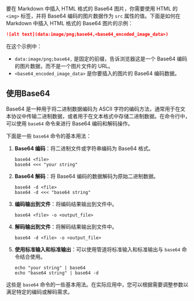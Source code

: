 要在 Markdown 中插入 HTML 格式的 Base64 图片，你需要使用 HTML 的 `<img>` 标签，并将 Base64 编码的图片数据作为 `src` 属性的值。下面是如何在 Markdown 中插入 HTML 格式的 Base64 图片的示例：

```markdown
![alt text](data:image/png;base64,<base64_encoded_image_data>)
```

在这个示例中：

- `data:image/png;base64,` 是固定的前缀，告诉浏览器这是一个 Base64 编码的图片数据，而不是一个图片文件的 URL。
- `<base64_encoded_image_data>` 是你要插入的图片的 Base64 编码数据。

## 使用Base64
Base64 是一种用于将二进制数据编码为 ASCII 字符的编码方法，通常用于在文本协议中传输二进制数据，或者用于在文本格式中存储二进制数据。在命令行中，可以使用 `base64` 命令来进行 Base64 编码和解码操作。

下面是一些 `base64` 命令的基本用法：

1. **Base64 编码**：将二进制文件或字符串编码为 Base64 格式。
   ```
   base64 <file>
   base64 <<< "your string"
   ```

2. **Base64 解码**：将 Base64 编码的数据解码为原始二进制数据。
   ```
   base64 -d <file>
   base64 -d <<< "base64 string"
   ```

3. **编码输出到文件**：将编码结果输出到文件中。
   ```
   base64 <file> -o <output_file>
   ```

4. **解码输出到文件**：将解码结果输出到文件中。
   ```
   base64 -d <file> -o <output_file>
   ```

5. **使用标准输入和标准输出**：可以使用管道将标准输入和标准输出与 `base64` 命令结合使用。
   ```
   echo "your string" | base64
   echo "base64 string" | base64 -d
   ```

这些是 `base64` 命令的一些基本用法。在实际应用中，您可以根据需要调整参数以满足特定的编码或解码需求。
